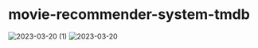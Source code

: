 # movie-recommender-system-tmdb

![2023-03-20 (1)](https://user-images.githubusercontent.com/99804336/226254392-a6a9be95-5bb0-4c47-a367-44f60dd60cb5.png)
![2023-03-20](https://user-images.githubusercontent.com/99804336/226254411-4fe7e214-9fa5-4948-9f23-231109011852.png)
